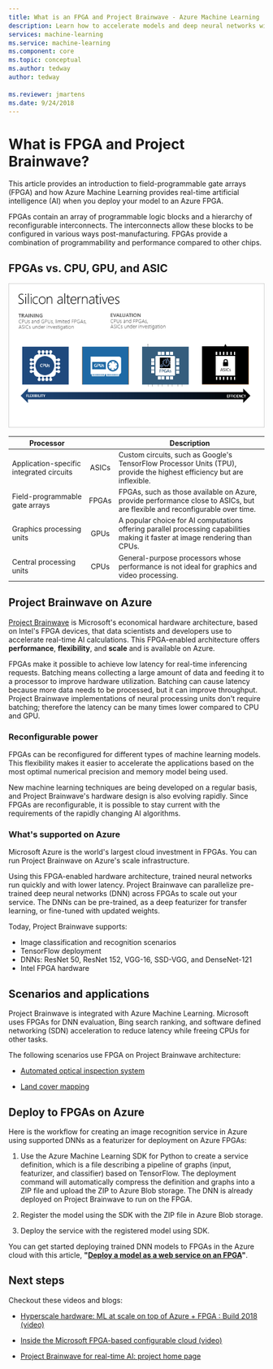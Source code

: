 ```yaml
---
title: What is an FPGA and Project Brainwave - Azure Machine Learning
description: Learn how to accelerate models and deep neural networks with FPGAs on Azure. This article provides an introduction to field-programmable gate arrays (FPGA) and how Azure Machine Learning provides real-time artificial intelligence (AI) when you deploy your model to an Azure FPGA.
services: machine-learning
ms.service: machine-learning
ms.component: core
ms.topic: conceptual
ms.author: tedway
author: tedway

ms.reviewer: jmartens
ms.date: 9/24/2018
---
```


# What is FPGA and Project Brainwave?

This article provides an introduction to field-programmable gate arrays (FPGA) and how Azure Machine Learning provides real-time artificial intelligence (AI) when you deploy your model to an Azure FPGA.

FPGAs contain an array of programmable logic blocks and a hierarchy of reconfigurable interconnects. The interconnects allow these blocks to be configured in various ways post-manufacturing. FPGAs provide a combination of programmability and performance compared to other chips.

## FPGAs vs. CPU, GPU, and ASIC

![Azure Machine Learning FPGA comparison](./media/concept-accelerate-with-fpgas/azure-machine-learning-fpga-comparison.png)

|Processor||Description|
|---|:-------:|------|
|Application-specific integrated circuits|ASICs|Custom circuits, such as Google's TensorFlow Processor Units (TPU), provide the highest efficiency but are inflexible.|
|Field-programmable gate arrays|FPGAs|FPGAs, such as those available on Azure, provide performance close to ASICs, but are flexible and reconfigurable over time.|
|Graphics processing units|GPUs|A popular choice for AI computations offering parallel processing capabilities making it faster at image rendering than CPUs.|
|Central processing units|CPUs|General-purpose processors whose performance is not ideal for graphics and video processing.|

## Project Brainwave on Azure

[Project Brainwave](https://www.microsoft.com/research/project/project-brainwave/) is Microsoft's economical hardware architecture, based on Intel's FPGA devices, that data scientists and developers use to accelerate real-time AI calculations.  This FPGA-enabled architecture offers **performance**, **flexibility**, and **scale** and is available on Azure.

FPGAs make it possible to achieve low latency for real-time inferencing requests. Batching means collecting a large amount of data and feeding it to a processor to improve hardware utilization. Batching can cause latency because more data needs to be processed, but it can improve throughput. Project Brainwave implementations of neural processing units don't require batching; therefore the latency can be many times lower compared to CPU and GPU.

### Reconfigurable power
FPGAs can be reconfigured for different types of machine learning models. This flexibility makes it easier to accelerate the applications based on the most optimal numerical precision and memory model being used.

New machine learning techniques are being developed on a regular basis, and Project Brainwave's hardware design is also evolving rapidly. Since FPGAs are reconfigurable, it is possible to stay current with the requirements of the rapidly changing AI algorithms.

### What's supported on Azure
Microsoft Azure is the world's largest cloud investment in FPGAs. You can run Project Brainwave on Azure's scale infrastructure.

Using this FPGA-enabled hardware architecture, trained neural networks run quickly and with lower latency. Project Brainwave can parallelize pre-trained deep neural networks (DNN) across FPGAs to scale out your service. The DNNs can be pre-trained, as a deep featurizer for transfer learning, or fine-tuned with updated weights.

Today, Project Brainwave supports:
+ Image classification and recognition scenarios
+ TensorFlow deployment
+ DNNs: ResNet 50, ResNet 152, VGG-16, SSD-VGG, and DenseNet-121
+ Intel FPGA hardware 

## Scenarios and applications

Project Brainwave is integrated with Azure Machine Learning. Microsoft uses FPGAs for DNN evaluation, Bing search ranking, and software defined networking (SDN) acceleration to reduce latency while freeing CPUs for other tasks.

The following scenarios use FPGA on Project Brainwave architecture:
+ [Automated optical inspection system](https://blogs.microsoft.com/ai/build-2018-project-brainwave/)

+ [Land cover mapping](https://blogs.technet.microsoft.com/machinelearning/2018/05/29/how-to-use-fpgas-for-deep-learning-inference-to-perform-land-cover-mapping-on-terabytes-of-aerial-images/)

## Deploy to FPGAs on Azure

Here is the workflow for creating an image recognition service in Azure using supported DNNs as a featurizer for deployment on Azure FPGAs:

1. Use the Azure Machine Learning SDK for Python to create a service definition, which is a file describing a pipeline of graphs (input, featurizer, and classifier) based on TensorFlow. The deployment command will automatically compress the definition and graphs into a ZIP file and upload the ZIP to Azure Blob storage.  The DNN is already deployed on Project Brainwave to run on the FPGA.

1. Register the model using the SDK with the ZIP file in Azure Blob storage.

1. Deploy the service with the registered model using SDK.

You can get started deploying trained DNN models to FPGAs in the Azure cloud with this article, **"[Deploy a model as a web service on an FPGA](how-to-deploy-fpga-web-service.md)"**.


## Next steps

Checkout these videos and blogs:

+ [Hyperscale hardware: ML at scale on top of Azure + FPGA : Build 2018 (video)](https://www.youtube.com/watch?v=BMgQAHIx2eY)

+ [Inside the Microsoft FPGA-based configurable cloud (video)](https://channel9.msdn.com/Events/Build/2017/B8063)

+ [Project Brainwave for real-time AI: project home page](https://www.microsoft.com/research/project/project-brainwave/)
